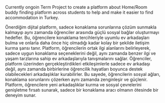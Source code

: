 Currently ongoin Term Project to create a platform about Home/Room buddy finding platform across students to help and make it easier to find accommodation in Turkey.


Önerdiğim dijital platform, sadece konaklama sorunlarına çözüm sunmakla kalmayıp aynı zamanda öğrenciler arasında güçlü sosyal bağlar oluşturmayı hedefler. Bu, öğrencilere konaklama tercihleriyle uyumlu ev arkadaşları bulma ve onlarla daha önce hiç olmadığı kadar kolay bir şekilde iletişim kurma şansı tanır.
Platform, öğrencilerin ortak ilgi alanlarını belirleyerek, sadece uygun konaklama seçeneklerini değil, aynı zamanda benzer ilgi ve yaşam tarzlarına sahip ev arkadaşlarıyla tanışmalarını sağlar. Öğrenciler, platform üzerinden gerçekleştirdikleri etkileşimlerle sadece ev arkadaşı değil, aynı zamanda birbirlerine öğrencilik hayatları boyunca destek olabilecekleri arkadaşlıklar kurabilirler.
Bu sayede, öğrencilerin sosyal ağları, konaklama sorunlarını çözerken aynı zamanda zenginleşir ve güçlenir. Platform, öğrencilere yeni arkadaşlıklar kurma ve sosyal çevrelerini genişletme fırsatı sunarak, sadece bir konaklama aracı olmanın ötesinde bir deneyim sunar.
